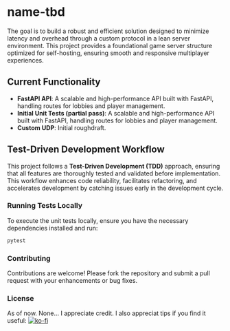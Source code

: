 # name-tbd

The goal is to build a robust and efficient solution designed to minimize latency and overhead through a custom protocol in a lean server environment. This project provides a foundational game server structure optimized for self-hosting, ensuring smooth and responsive multiplayer experiences.

## Current Functionality

- **FastAPI API**: A scalable and high-performance API built with FastAPI, handling routes for lobbies and player management.
- **Initial Unit Tests (partial pass)**: A scalable and high-performance API built with FastAPI, handling routes for lobbies and player management.
- **Custom UDP**: Initial roughdraft.

## Test-Driven Development Workflow

This project follows a **Test-Driven Development (TDD)** approach, ensuring that all features are thoroughly tested and validated before implementation. This workflow enhances code reliability, facilitates refactoring, and accelerates development by catching issues early in the development cycle.

### Running Tests Locally

To execute the unit tests locally, ensure you have the necessary dependencies installed and run:

```sh
pytest
```

### Contributing

Contributions are welcome! Please fork the repository and submit a pull request with your enhancements or bug fixes.

### License

As of now. None... I appreciate credit. I also appreciat tips if you find it useful: [![ko-fi](https://ko-fi.com/img/githubbutton_sm.svg)](https://ko-fi.com/L3L01PGZ3)
